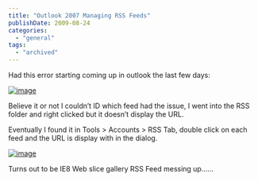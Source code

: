 ```yaml
---
title: "Outlook 2007 Managing RSS Feeds"
publishDate: 2009-08-24
categories: 
  - "general"
tags:
  - "archived"
---
```


Had this error starting coming up in outlook the last few days:

[![image](https://ramberlinggeek.co.uk/wp-content/uploads/2009/08/image_thumb.png "image")](https://ramberlinggeek.co.uk/wp-content/uploads/2009/08/image.png)

Believe it or not I couldn’t ID which feed had the issue, I went into the RSS folder and right clicked but it doesn’t display the URL.

Eventually I found it in Tools > Accounts > RSS Tab, double click on each feed and the URL is display with in the dialog.

[![image](https://ramberlinggeek.co.uk/wp-content/uploads/2009/08/image_thumb1.png "image")](https://ramberlinggeek.co.uk/wp-content/uploads/2009/08/image1.png)

Turns out to be IE8 Web slice gallery RSS Feed messing up……
